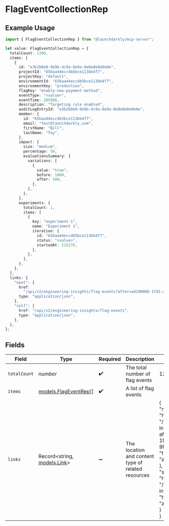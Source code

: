 # FlagEventCollectionRep

## Example Usage

```typescript
import { FlagEventCollectionRep } from "@launchdarkly/mcp-server";

let value: FlagEventCollectionRep = {
  totalCount: 1200,
  items: [
    {
      id: "e3b2b0e0-9e9b-4c9a-8e9a-0e0e0e0e0e0e",
      projectId: "65baa44ecc4b5bce113bb4f7",
      projectKey: "default",
      environmentId: "65baa44ecc4b5bce113bb4f7",
      environmentKey: "production",
      flagKey: "enable-new-payment-method",
      eventType: "<value>",
      eventTime: 285886,
      description: "Targeting rule enabled",
      auditLogEntryId: "e3b2b0e0-9e9b-4c9a-8e9a-0e0e0e0e0e0e",
      member: {
        id: "65baa44ecc4b5bce113bb4f7",
        email: "test@launchdarkly.com",
        firstName: "Bill",
        lastName: "Toy",
      },
      impact: {
        size: "medium",
        percentage: 50,
        evaluationsSummary: {
          variations: [
            {
              value: "true",
              before: 1000,
              after: 500,
            },
          ],
        },
      },
      experiments: {
        totalCount: 1,
        items: [
          {
            key: "experiment-1",
            name: "Experiment 1",
            iteration: {
              id: "65baa44ecc4b5bce113bb4f7",
              status: "<value>",
              startedAt: 225276,
            },
          },
        ],
      },
    },
  ],
  links: {
    "next": {
      href:
        "/api/v2/engineering-insights/flag-events?after=a4290006-1fd1-4ca5-acf7-9f31fac61cf5",
      type: "application/json",
    },
    "self": {
      href: "/api/v2/engineering-insights/flag-events",
      type: "application/json",
    },
  },
};
```

## Fields

| Field                                                                                                                                                                                                                                 | Type                                                                                                                                                                                                                                  | Required                                                                                                                                                                                                                              | Description                                                                                                                                                                                                                           | Example                                                                                                                                                                                                                               |
| ------------------------------------------------------------------------------------------------------------------------------------------------------------------------------------------------------------------------------------- | ------------------------------------------------------------------------------------------------------------------------------------------------------------------------------------------------------------------------------------- | ------------------------------------------------------------------------------------------------------------------------------------------------------------------------------------------------------------------------------------- | ------------------------------------------------------------------------------------------------------------------------------------------------------------------------------------------------------------------------------------- | ------------------------------------------------------------------------------------------------------------------------------------------------------------------------------------------------------------------------------------- |
| `totalCount`                                                                                                                                                                                                                          | *number*                                                                                                                                                                                                                              | :heavy_check_mark:                                                                                                                                                                                                                    | The total number of flag events                                                                                                                                                                                                       | 1200                                                                                                                                                                                                                                  |
| `items`                                                                                                                                                                                                                               | [models.FlagEventRep](../models/flageventrep.md)[]                                                                                                                                                                                    | :heavy_check_mark:                                                                                                                                                                                                                    | A list of flag events                                                                                                                                                                                                                 |                                                                                                                                                                                                                                       |
| `links`                                                                                                                                                                                                                               | Record<string, [models.Link](../models/link.md)>                                                                                                                                                                                      | :heavy_minus_sign:                                                                                                                                                                                                                    | The location and content type of related resources                                                                                                                                                                                    | {<br/>"next": {<br/>"href": "/api/v2/engineering-insights/flag-events?after=a4290006-1fd1-4ca5-acf7-9f31fac61cf5",<br/>"type": "application/json"<br/>},<br/>"self": {<br/>"href": "/api/v2/engineering-insights/flag-events",<br/>"type": "application/json"<br/>}<br/>} |